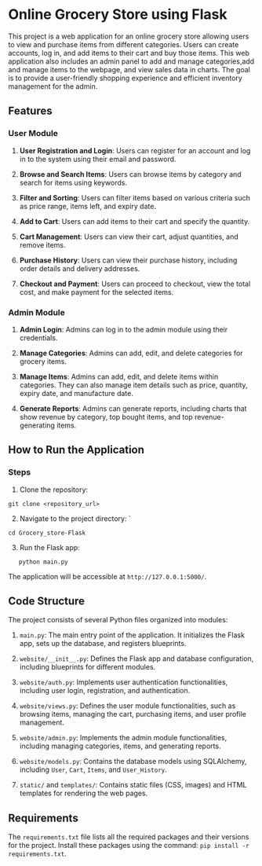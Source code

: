 # Online Grocery Store using Flask

This project is a web application for an online grocery store allowing users to view and
purchase items from different categories. Users can create accounts, log in, and add items to
their cart and buy those items. This web application also includes an admin panel to add and
manage categories,add and manage items to the webpage, and view sales data in charts. The
goal is to provide a user-friendly shopping experience and efficient inventory management
for the admin.
## Features

### User Module

1. **User Registration and Login**: Users can register for an account and log in to the system using their email and password.

2. **Browse and Search Items**: Users can browse items by category and search for items using keywords.

3. **Filter and Sorting**: Users can filter items based on various criteria such as price range, items left, and expiry date.

4. **Add to Cart**: Users can add items to their cart and specify the quantity.

5. **Cart Management**: Users can view their cart, adjust quantities, and remove items.

6. **Purchase History**: Users can view their purchase history, including order details and delivery addresses.

7. **Checkout and Payment**: Users can proceed to checkout, view the total cost, and make payment for the selected items.

### Admin Module

1. **Admin Login**: Admins can log in to the admin module using their credentials.

2. **Manage Categories**: Admins can add, edit, and delete categories for grocery items.

3. **Manage Items**: Admins can add, edit, and delete items within categories. They can also manage item details such as price, quantity, expiry date, and manufacture date.

4. **Generate Reports**: Admins can generate reports, including charts that show revenue by category, top bought items, and top revenue-generating items.

## How to Run the Application

### Steps

1. Clone the repository: 
```
git clone <repository_url>
```
2. Navigate to the project directory: `
```
cd Grocery_store-Flask
```
3. Run the Flask app:
```
   python main.py
```

The application will be accessible at `http://127.0.0.1:5000/`.

## Code Structure

The project consists of several Python files organized into modules:

1. `main.py`: The main entry point of the application. It initializes the Flask app, sets up the database, and registers blueprints.

2. `website/__init__.py`: Defines the Flask app and database configuration, including blueprints for different modules.

3. `website/auth.py`: Implements user authentication functionalities, including user login, registration, and authentication.

4. `website/views.py`: Defines the user module functionalities, such as browsing items, managing the cart, purchasing items, and user profile management.

5. `website/admin.py`: Implements the admin module functionalities, including managing categories, items, and generating reports.

6. `website/models.py`: Contains the database models using SQLAlchemy, including `User`, `Cart`, `Items`, and `User_History`.

7. `static/` and `templates/`: Contains static files (CSS, images) and HTML templates for rendering the web pages.

## Requirements

The `requirements.txt` file lists all the required packages and their versions for the project. Install these packages using the command: `pip install -r requirements.txt`.


